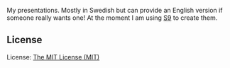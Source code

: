 My presentations. Mostly in Swedish but can provide an English version if someone really wants one! At the moment I am using [S9](http://slideshow.rubyforge.org/) to create them.

## License
License: [The MIT License (MIT)](http://www.opensource.org/licenses/mit-license.php)